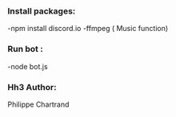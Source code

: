### Install packages: 
-npm install discord.io 
-ffmpeg ( Music function)

				  
### Run bot :
 -node bot.js



### Hh3 Author: 
Philippe Chartrand
